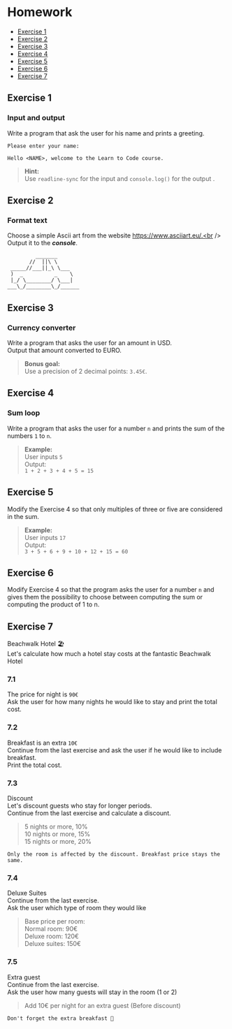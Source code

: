 # Homework
- [Exercise 1](#exercise-1)
- [Exercise 2](#exercise-2)
- [Exercise 3](#exercise-3)
- [Exercise 4](#exercise-4)
- [Exercise 5](#exercise-5)
- [Exercise 6](#exercise-6)
- [Exercise 7](#exercise-7)


## Exercise 1
### Input and output
Write a program that ask the user for his name and prints a greeting.
```
Please enter your name:

Hello <NAME>, welcome to the Learn to Code course.
```

> **Hint:**<br />
> Use `readline-sync` for the input and `console.log()` for the output .


## Exercise 2
### Format text
Choose a simple Ascii art from the website https://www.asciiart.eu/.<br />
Output it to the ___console___.
```
￼        _______
       //  ||\ \
 _____//___||_\ \___
 )  _          _    \
 |_/ \________/ \___|
___\_/________\_/______
```


## Exercise 3
### Currency converter
Write a program that asks the user for an amount in USD.<br />
Output that amount converted to EURO.

> **Bonus goal:**<br />
> Use a precision of 2 decimal points: `3.45€`.


## Exercise 4
### Sum loop
Write a program that asks the user for a number `n` and prints the sum of the numbers `1` to `n`.

> **Example:**<br />
> User inputs `5`<br />
> Output:<br />
> `1 + 2 + 3 + 4 + 5 = 15`


## Exercise 5
Modify the Exercise 4 so that only multiples of three or five are considered in the sum.

> **Example:**<br />
> User inputs `17`<br />
> Output:<br />
> `3 + 5 + 6 + 9 + 10 + 12 + 15 = 60`


## Exercise 6
Modify Exercise 4 so that the program asks the user for a number `n` and gives them the possibility to choose between computing the sum or computing the product of 1 to n.


## Exercise 7
Beachwalk Hotel 🏖 <br />
Let's calculate how much a hotel stay costs at the fantastic Beachwalk Hotel

### 7.1
The price for night is `90€`<br />
Ask the user for how many nights he would like to stay and print the total cost.

### 7.2
Breakfast is an extra `10€`<br />
Continue from the last exercise and ask the user if he would like to include breakfast.<br />
Print the total cost.

### 7.3
Discount<br />
Let's discount guests who stay for longer periods.<br />
Continue from the last exercise and calculate a discount.<br />
> 5 nights or more, 10%<br />
> 10 nights or more, 15%<br />
> 15 nights or more, 20%<br />
```
Only the room is affected by the discount. Breakfast price stays the same.
```

### 7.4
Deluxe Suites<br />
Continue from the last exercise.<br />
Ask the user which type of room they would like<br />
>  Base price per room:<br />
>  Normal room: 90€<br />
>  Deluxe room: 120€<br />
>  Deluxe suites: 150€<br />

### 7.5
Extra guest<br />
Continue from the last exercise.<br />
Ask the user how many guests will stay in the room (1 or 2)<br />
> Add 10€ per night for an extra guest (Before discount)
```
Don't forget the extra breakfast 🥐
```